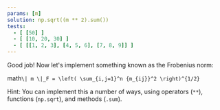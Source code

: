 ```yaml
---
params: [m]
solution: np.sqrt((m ** 2).sum())
tests:
  - [ [50] ]
  - [ [10, 20, 30] ]
  - [ [[1, 2, 3], [4, 5, 6], [7, 8, 9]] ]
---
```


Good job! Now let's implement something known as the Frobenius norm:

math`\| m \|_F = \left( \sum_{i,j=1}^n {m_{ij}}^2 \right)^{1/2}`

Hint: You can implement this a number of ways, using operators (`**`), functions (`np.sqrt`), and methods (`.sum`).
